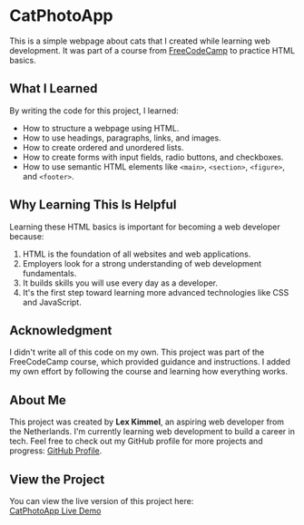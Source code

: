 # CatPhotoApp

This is a simple webpage about cats that I created while learning web development. It was part of a course from [FreeCodeCamp](https://www.freecodecamp.org/) to practice HTML basics.

## What I Learned
By writing the code for this project, I learned:
- How to structure a webpage using HTML.
- How to use headings, paragraphs, links, and images.
- How to create ordered and unordered lists.
- How to create forms with input fields, radio buttons, and checkboxes.
- How to use semantic HTML elements like `<main>`, `<section>`, `<figure>`, and `<footer>`.

## Why Learning This Is Helpful
Learning these HTML basics is important for becoming a web developer because:
1. HTML is the foundation of all websites and web applications.
2. Employers look for a strong understanding of web development fundamentals.
3. It builds skills you will use every day as a developer.
4. It's the first step toward learning more advanced technologies like CSS and JavaScript.

## Acknowledgment
I didn't write all of this code on my own. This project was part of the FreeCodeCamp course, which provided guidance and instructions. I added my own effort by following the course and learning how everything works.

## About Me
This project was created by **Lex Kimmel**, an aspiring web developer from the Netherlands. I'm currently learning web development to build a career in tech. Feel free to check out my GitHub profile for more projects and progress: [GitHub Profile](https://github.com/Lexxnl).


## View the Project
You can view the live version of this project here:  
<a href="https://Lexxnl.github.io/CatPhotoApp/" target="_blank">CatPhotoApp Live Demo</a>
